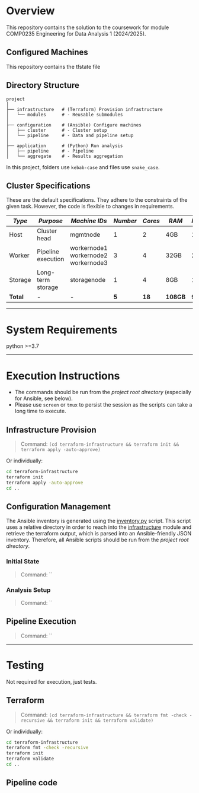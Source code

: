 # Overview

This repository contains the solution to the coursework for module COMP0235 Engineering for Data Analysis 1 (2024/2025).

## Configured Machines

This repository contains the tfstate file 

## Directory Structure

```
project
│
├── infrastructure   # (Terraform) Provision infrastructure
│   └── modules      # - Reusable submodules
│
├── configuration    # (Ansible) Configure machines
│   ├── cluster      # - Cluster setup
│   └── pipeline     # - Data and pipeline setup
│
├── application      # (Python) Run analysis
│   ├── pipeline     # - Pipeline
│   └── aggregate    # - Results aggregation
```

In this project, folders use `kebab-case` and files use `snake_case`.

## Cluster Specifications

These are the default specifications. They adhere to the constraints of the given task.
However, the code is flexible to changes in requirements.

| _Type_    | _Purpose_          | _Machine IDs_                             | _Number_ | _Cores_ | _RAM_     | _HDD1_   | _HDD2_    |
| --------- | ------------------ | ----------------------------------------- | -------- | ------- | --------- | -------- | --------- |
| Host      | Cluster head       | mgmtnode                                  | 1        | 2       | 4GB       | 10GB     | -         |
| Worker    | Pipeline execution | workernode1<br>workernode2<br>workernode3 | 3        | 4       | 32GB      | 25GB     | -         |
| Storage   | Long-term storage  | storagenode                               | 1        | 4       | 8GB       | 10GB     | 200GB     |
| **Total** | **-**              | **-**                                     | **5**    | **18**  | **108GB** | **95GB** | **200GB** |

---

# System Requirements

python >=3.7

---

# Execution Instructions

- The commands should be run from the _project root directory_ (especially for Ansible, see below).
- Please use `screen` or `tmux` to persist the session as the scripts can take a long time to execute.

## Infrastructure Provision

> Command: `(cd terraform-infrastructure && terraform init && terraform apply -auto-approve)`

Or individually:

```bash
cd terraform-infrastructure
terraform init
terraform apply -auto-approve
cd ..
```

## Configuration Management

The Ansible inventory is generated using the [inventory.py](configuration/inventory.py) script.
This script uses a relative directory in order to reach into the [infrastructure](./infrastructure)
module and retrieve the terraform output, which is parsed into an Ansible-friendly JSON inventory.
Therefore, all Ansible scripts should be run from the _project root directory_.

### Initial State

> Command: ``

### Analysis Setup

> Command: ``

## Pipeline Execution

> Command: ``

---

# Testing

Not required for execution, just tests.

## Terraform

> Command: `(cd terraform-infrastructure && terraform fmt -check -recursive && terraform init && terraform validate)`

Or individually:

```bash
cd terraform-infrastructure
terraform fmt -check -recursive
terraform init
terraform validate
cd ..
```

## Pipeline code
